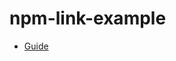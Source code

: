 # npm-link-example

- [Guide](https://2woongjae.notion.site/npm-link-example-55ae9aaf3f724021af42546ffcd7d805?pvs=4)
